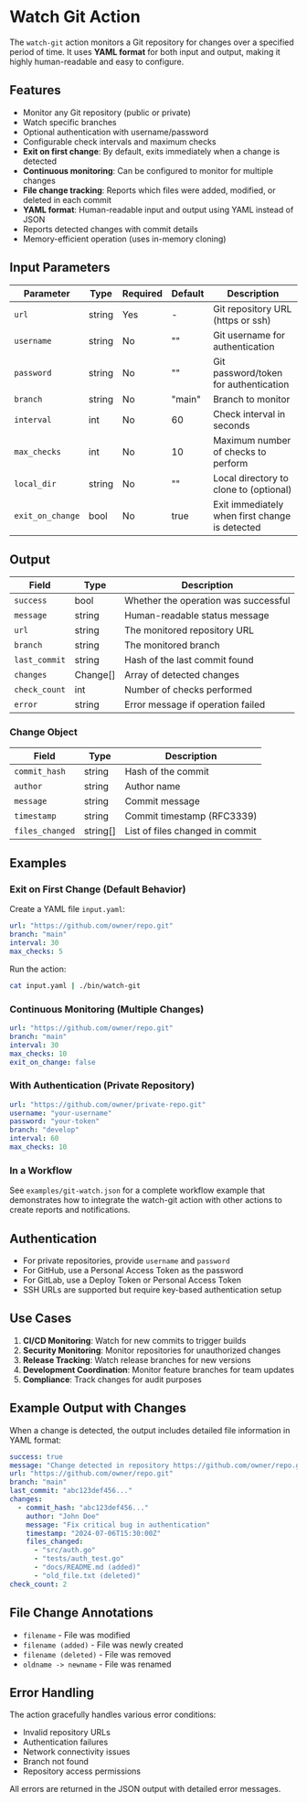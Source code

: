 # Watch Git Action

The `watch-git` action monitors a Git repository for changes over a specified period of time. It uses **YAML format** for both input and output, making it highly human-readable and easy to configure.

## Features

- Monitor any Git repository (public or private)
- Watch specific branches
- Optional authentication with username/password
- Configurable check intervals and maximum checks
- **Exit on first change**: By default, exits immediately when a change is detected
- **Continuous monitoring**: Can be configured to monitor for multiple changes
- **File change tracking**: Reports which files were added, modified, or deleted in each commit
- **YAML format**: Human-readable input and output using YAML instead of JSON
- Reports detected changes with commit details
- Memory-efficient operation (uses in-memory cloning)

## Input Parameters

| Parameter       | Type   | Required | Default | Description                                    |
|----------------|--------|----------|---------|------------------------------------------------|
| `url`          | string | Yes      | -       | Git repository URL (https or ssh)             |
| `username`     | string | No       | ""      | Git username for authentication                |
| `password`     | string | No       | ""      | Git password/token for authentication         |
| `branch`       | string | No       | "main"  | Branch to monitor                              |
| `interval`     | int    | No       | 60      | Check interval in seconds                      |
| `max_checks`   | int    | No       | 10      | Maximum number of checks to perform            |
| `local_dir`    | string | No       | ""      | Local directory to clone to (optional)        |
| `exit_on_change`| bool   | No       | true    | Exit immediately when first change is detected |

## Output

| Field        | Type     | Description                                    |
|-------------|----------|------------------------------------------------|
| `success`   | bool     | Whether the operation was successful           |
| `message`   | string   | Human-readable status message                  |
| `url`       | string   | The monitored repository URL                   |
| `branch`    | string   | The monitored branch                           |
| `last_commit`| string  | Hash of the last commit found                  |
| `changes`   | Change[] | Array of detected changes                      |
| `check_count`| int     | Number of checks performed                     |
| `error`     | string   | Error message if operation failed              |

### Change Object

| Field         | Type     | Description                    |
|--------------|----------|--------------------------------|
| `commit_hash` | string   | Hash of the commit             |
| `author`     | string   | Author name                    |
| `message`    | string   | Commit message                 |
| `timestamp`  | string   | Commit timestamp (RFC3339)     |
| `files_changed`| string[] | List of files changed in commit |

## Examples

### Exit on First Change (Default Behavior)

Create a YAML file `input.yaml`:
```yaml
url: "https://github.com/owner/repo.git"
branch: "main"
interval: 30
max_checks: 5
```

Run the action:
```bash
cat input.yaml | ./bin/watch-git
```

### Continuous Monitoring (Multiple Changes)

```yaml
url: "https://github.com/owner/repo.git"
branch: "main"
interval: 30
max_checks: 10
exit_on_change: false
```

### With Authentication (Private Repository)

```yaml
url: "https://github.com/owner/private-repo.git"
username: "your-username"
password: "your-token"
branch: "develop"
interval: 60
max_checks: 10
```

### In a Workflow

See `examples/git-watch.json` for a complete workflow example that demonstrates how to integrate the watch-git action with other actions to create reports and notifications.

## Authentication

- For private repositories, provide `username` and `password`
- For GitHub, use a Personal Access Token as the password
- For GitLab, use a Deploy Token or Personal Access Token
- SSH URLs are supported but require key-based authentication setup

## Use Cases

1. **CI/CD Monitoring**: Watch for new commits to trigger builds
2. **Security Monitoring**: Monitor repositories for unauthorized changes
3. **Release Tracking**: Watch release branches for new versions
4. **Development Coordination**: Monitor feature branches for team updates
5. **Compliance**: Track changes for audit purposes

## Example Output with Changes

When a change is detected, the output includes detailed file information in YAML format:

```yaml
success: true
message: "Change detected in repository https://github.com/owner/repo.git on branch main - exited early"
url: "https://github.com/owner/repo.git"
branch: "main"
last_commit: "abc123def456..."
changes:
  - commit_hash: "abc123def456..."
    author: "John Doe"
    message: "Fix critical bug in authentication"
    timestamp: "2024-07-06T15:30:00Z"
    files_changed:
      - "src/auth.go"
      - "tests/auth_test.go"
      - "docs/README.md (added)"
      - "old_file.txt (deleted)"
check_count: 2
```

## File Change Annotations

- `filename` - File was modified
- `filename (added)` - File was newly created
- `filename (deleted)` - File was removed
- `oldname -> newname` - File was renamed

## Error Handling

The action gracefully handles various error conditions:
- Invalid repository URLs
- Authentication failures
- Network connectivity issues
- Branch not found
- Repository access permissions

All errors are returned in the JSON output with detailed error messages.

